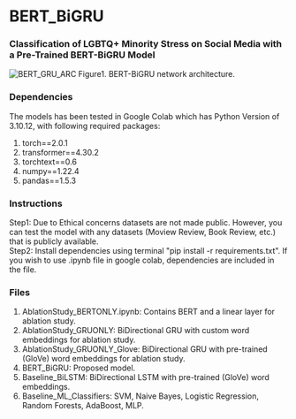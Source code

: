 # BERT_BiGRU

### Classification of LGBTQ+ Minority Stress on Social Media with a Pre-Trained BERT-BiGRU Model

![BERT_GRU_ARC](https://github.com/chapagaisa/BERT_BiGRU/assets/46834070/abc6a851-d8aa-4634-99c8-2ccef78fb8b2)
Figure1. BERT-BiGRU network architecture.

### Dependencies
The models has been tested in Google Colab which has Python Version of 3.10.12, with following required packages: <br>
1. torch==2.0.1
2. transformer==4.30.2
3. torchtext==0.6
4. numpy==1.22.4 
5. pandas==1.5.3 


### Instructions
Step1: Due to Ethical concerns datasets are not made public. However, you can test the model with any datasets (Moview Review, Book Review, etc.) that is publicly available. <br>
Step2: Install dependencies using terminal "pip install -r requirements.txt". If you wish to use .ipynb file in google colab, dependencies are included in the file. <br>

### Files
1. AblationStudy_BERTONLY.ipynb: Contains BERT and a linear layer for ablation study.
2. AblationStudy_GRUONLY: BiDirectional GRU with custom word embeddings for ablation study.
3. AblationStudy_GRUONLY_Glove: BiDirectional GRU with pre-trained (GloVe) word embeddings for ablation study.
4. BERT_BiGRU: Proposed model.
5. Baseline_BiLSTM: BiDirectional LSTM with pre-trained (GloVe) word embeddings.
6. Baseline_ML_Classifiers: SVM, Naive Bayes, Logistic Regression, Random Forests, AdaBoost, MLP.

